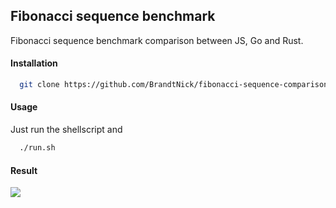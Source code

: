 ## Fibonacci sequence benchmark
Fibonacci sequence benchmark comparison between JS, Go and Rust.

#### Installation
```sh
  git clone https://github.com/BrandtNick/fibonacci-sequence-comparison 
```

#### Usage

Just run the shellscript and

```sh
  ./run.sh
```

#### Result
[<img src="https://i.ibb.co/xJK5wGY/Screenshot-from-2019-12-01-23-14-12.png">](Example)
